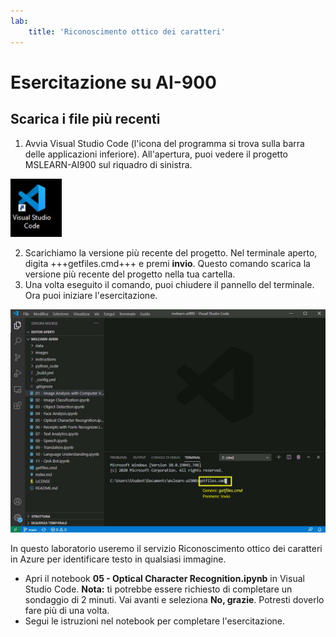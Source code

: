```yaml
---
lab:
    title: 'Riconoscimento ottico dei caratteri'
---
```


# Esercitazione su AI-900
## Scarica i file più recenti

1.  Avvia Visual Studio Code (l'icona del programma si trova sulla barra delle applicazioni inferiore). All'apertura, puoi vedere il progetto MSLEARN-AI900 sul riquadro di sinistra.

![Icona di Visual Studio Code](./images/vscode.jpg)

2.  Scarichiamo la versione più recente del progetto. Nel terminale aperto, digita +++getfiles.cmd+++ e premi **invio**. Questo comando scarica la versione più recente del progetto nella tua cartella. 
3.  Una volta eseguito il comando, puoi chiudere il pannello del terminale. Ora puoi iniziare l'esercitazione. 

![Immagine di supporto per l'utilizzo del terminale in Visual Studio Code.](./images/terminal_support1.jpg)

In questo laboratorio useremo il servizio Riconoscimento ottico dei caratteri in Azure per identificare testo in qualsiasi immagine.

-  Apri il notebook **05 - Optical Character Recognition.ipynb** in Visual Studio Code.
    **Nota:** ti potrebbe essere richiesto di completare un sondaggio di 2 minuti. Vai avanti e seleziona **No, grazie**. Potresti doverlo fare più di una volta.
-  Segui le istruzioni nel notebook per completare l'esercitazione.
